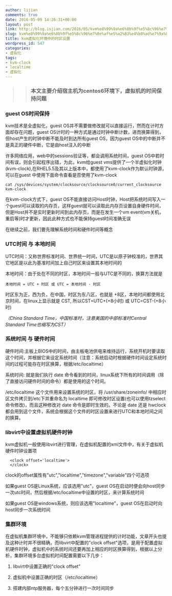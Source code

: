 ```yaml
---
author: lijian
comments: true
date: 2016-05-09 14:26:31+00:00
layout: post
link: http://blog.isjian.com/2016/05/kvm%e8%99%9a%e6%8b%9f%e5%8c%96%e7%8e%af%e5%a2%83%e4%b8%ad%e7%9a%84%e6%97%b6%e5%8c%ba%e8%ae%be%e7%bd%ae/
slug: kvm%e8%99%9a%e6%8b%9f%e5%8c%96%e7%8e%af%e5%a2%83%e4%b8%ad%e7%9a%84%e6%97%b6%e5%8c%ba%e8%ae%be%e7%bd%ae
title: kvm虚拟化环境中的时区设置
wordpress_id: 547
categories:
- 虚拟化
tags:
- kvm-clock
- localtime
- 虚拟化
---
```


<blockquote>

> 
> ### 本文主要介绍宿主机为centos6环境下，虚拟机的时间保持问题
> 
> 
</blockquote>




### guest OS时间保持


<!-- more -->

kvm技术是全虚拟化，guest OS并不需要做修改就可以直接运行，然而在计时方面却存在问题，guest OS计时的一种方式是通过时钟中断计数，进而换算得到，但host产生的时钟中断不能及时到达所有guest OS，因为guest OS中的中断并不是真正的硬件中断，它是由host注入的中断

许多网络应用，web中的sessions验证等，都会调用系统时间，guest OS中若时间有误，则会引起程序出错，为此，kvm给guest vms提供了一个半虚拟化时钟(kvm-clock),在RHEL5.5及其以上版本中，都使用了kvm-clock作为默认时钟源，可以在guest 中使用下面命令查看是否使用了kvm-clock

    
    cat /sys/devices/system/clocksource/clocksource0/current_clocksource
    kvm-clock


在kvm-clock方式下，guest OS不能直接访问Host时钟，Host把系统时间写入一个guest可以读取的内存页，这样guest就可以读取此内存页设置自身硬件时间，但是Host并不是实时更新时间到此内存页，而是在发生一个vm event(vm关机，重启等)时才更新，因此此种方式也不能保持guest时间准确无误

在继续之前，我们要先理解系统时间和硬件时间等概念


### UTC时间 与 本地时间


UTC时间：又称世界标准时间、世界统一时间，UTC是以原子钟校准的，世界其它地区是以此为基准时间加上自己时区来设置其本地时间的

本地时间：由于处在不同的时区，本地时间一般与UTC是不同的，换算方法就是

    
    本地时间 = UTC + 时区 或 UTC = 本地时间 - 时区


时区东为正，西为负，在中国，时区为东八区，也就是 +8区，本地时间都使用北京时间，在linux上显示就是 CST, 所以CST=UTC+(+8小时) 或 UTC=CST-(+8小时)

_（China Standard Time，中国标准时，注意美国的中部标准时Central Standard Time也缩写为CST）_


### 系统时间 与 硬件时间


硬件时间:主板上BIOS中的时间，由主板电池供电来维持运行，系统开机时要读取这个时间，并根据它来设定系统时间（注意：系统启动时根据硬件时间设定系统时间的过程可能存在时区换算，根据/etc/localtime）

系统时间: 就是我们执行 date 命令看到的时间，linux系统下所有的时间调用（除了直接访问硬件时间的命令）都是使用的这个时间。

/etc/localtime 这个文件用来设置系统的时区，将 /usr/share/zoneinfo/ 中相应时区文件拷贝到/etc下并重命名为 localtime 即可修改时区设置(也可以使用tzselect命令修改)，而且这种修改对 date 命令是即时生效的。不论是 date 还是 hwclock 都会用到这个文件，系统会根据这个文件的时区设置来进行UTC和本地时间之间的换算。


### libvirt中设置虚拟机硬件时钟


kvm虚拟机一般使用libvirt进行管理，在虚拟机配置的xml文件中，有关于虚拟机硬件时钟设置项

    
      <clock offset='localtime'>
      </clock>


clock的offset属性有"utc","localtime","timezone","variable"四个可选项

如果guest OS是Linux系统，应该选用"utc"，guest OS在启动时便会向host同步一次utc时间，然后根据/etc/localtime中设置的时区，来计算系统时间

如果guest OS是windows系统，则应该选用"localtime"，guest OS在启动时向host同步一次系统时间


### 集群环境


在虚拟机集群环境中，不能够只依赖kvm管理进程提供的计时功能，文章开头也提及这种计时并不很精确，而libvirt中配置的"clock offset"选项，是用于配置虚拟机硬件时钟，虚拟机中的系统时间还要再加上相应的时区换算得到，根据以上分析，集群环境多台虚拟机时间配置需要以下几步：



	
  1. libvirt中设置正确的"clock offset"

	
  2. 虚拟机中设置正确的时区（/etc/localtime）

	
  3. 搭建内部ntp服务器，每个五分钟进行一次时间同步


